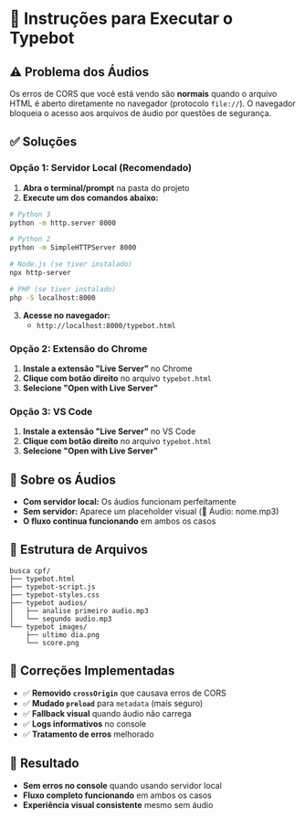 # 🚀 Instruções para Executar o Typebot

## ⚠️ Problema dos Áudios

Os erros de CORS que você está vendo são **normais** quando o arquivo HTML é aberto diretamente no navegador (protocolo `file://`). O navegador bloqueia o acesso aos arquivos de áudio por questões de segurança.

## ✅ Soluções

### **Opção 1: Servidor Local (Recomendado)**

1. **Abra o terminal/prompt** na pasta do projeto
2. **Execute um dos comandos abaixo:**

```bash
# Python 3
python -m http.server 8000

# Python 2
python -m SimpleHTTPServer 8000

# Node.js (se tiver instalado)
npx http-server

# PHP (se tiver instalado)
php -S localhost:8000
```

3. **Acesse no navegador:**
   - `http://localhost:8000/typebot.html`

### **Opção 2: Extensão do Chrome**

1. **Instale a extensão "Live Server"** no Chrome
2. **Clique com botão direito** no arquivo `typebot.html`
3. **Selecione "Open with Live Server"**

### **Opção 3: VS Code**

1. **Instale a extensão "Live Server"** no VS Code
2. **Clique com botão direito** no arquivo `typebot.html`
3. **Selecione "Open with Live Server"**

## 🎵 Sobre os Áudios

- **Com servidor local:** Os áudios funcionam perfeitamente
- **Sem servidor:** Aparece um placeholder visual (🎵 Áudio: nome.mp3)
- **O fluxo continua funcionando** em ambos os casos

## 📁 Estrutura de Arquivos

```
busca cpf/
├── typebot.html
├── typebot-script.js
├── typebot-styles.css
├── typebot audios/
│   ├── analise primeiro audio.mp3
│   └── segundo audio.mp3
└── typebot images/
    ├── ultimo dia.png
    └── score.png
```

## 🔧 Correções Implementadas

- ✅ **Removido `crossOrigin`** que causava erros de CORS
- ✅ **Mudado `preload`** para `metadata` (mais seguro)
- ✅ **Fallback visual** quando áudio não carrega
- ✅ **Logs informativos** no console
- ✅ **Tratamento de erros** melhorado

## 🎯 Resultado

- **Sem erros no console** quando usando servidor local
- **Fluxo completo funcionando** em ambos os casos
- **Experiência visual consistente** mesmo sem áudio
